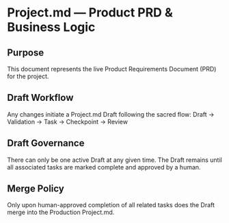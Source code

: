 # Project.md — Product PRD & Business Logic

## Purpose
This document represents the live Product Requirements Document (PRD) for the project.

## Draft Workflow
Any changes initiate a Project.md Draft following the sacred flow:
Draft → Validation → Task → Checkpoint → Review

## Draft Governance
There can only be one active Draft at any given time.
The Draft remains until all associated tasks are marked complete and approved by a human.

## Merge Policy
Only upon human-approved completion of all related tasks does the Draft merge into the Production Project.md.